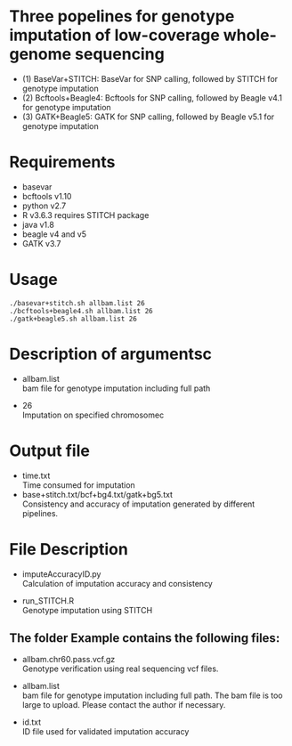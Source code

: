 # Three popelines for genotype imputation of low-coverage whole-genome sequencing
* (1) BaseVar+STITCH: BaseVar for SNP calling, followed by STITCH for genotype imputation
* (2) Bcftools+Beagle4: Bcftools for SNP calling, followed by Beagle v4.1 for genotype imputation
* (3) GATK+Beagle5: GATK for SNP calling, followed by Beagle v5.1 for genotype imputation
# Requirements
* basevar
* bcftools v1.10
* python v2.7
* R v3.6.3 requires STITCH package
* java v1.8
* beagle v4 and v5
* GATK v3.7

# Usage
```
./basevar+stitch.sh allbam.list 26
./bcftools+beagle4.sh allbam.list 26
./gatk+beagle5.sh allbam.list 26
```
# Description of argumentsc
* allbam.list  
bam file for genotype imputation including full path

* 26  
Imputation on specified chromosomec

# Output file
* time.txt  
Time consumed for imputation
* base+stitch.txt/bcf+bg4.txt/gatk+bg5.txt  
Consistency and accuracy of imputation generated by different pipelines.

# File Description
* imputeAccuracyID.py  
Calculation of imputation accuracy and consistency

* run_STITCH.R  
Genotype imputation using STITCH
## The folder Example contains the following files:
* allbam.chr60.pass.vcf.gz  
Genotype verification using real sequencing vcf files.

* allbam.list  
bam file for genotype imputation including full path. The bam file is too large to upload. Please contact the author if necessary.

* id.txt  
ID file used for validated imputation accuracy
